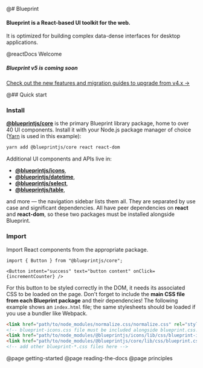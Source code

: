 @# Blueprint

#### Blueprint is a React-based UI toolkit for the web.

It is optimized for building complex data-dense interfaces for desktop applications.

@reactDocs Welcome

<div class="@ns-callout @ns-intent-primary @ns-icon-star">
<h5 class="@ns-heading">Blueprint v5 is coming soon</h5>

[Check out the new features and migration guides to upgrade from v4.x &rarr;](https://github.com/palantir/blueprint/wiki/Blueprint-5.0)

</div>

@## Quick start

### Install

[**@blueprintjs/core**](https://www.npmjs.com/package/@blueprintjs/core) is the primary Blueprint library package,
home to over 40 UI components.
Install it with your Node.js package manager of choice ([Yarn](https://yarnpkg.com/) is used in this example):

```sh
yarn add @blueprintjs/core react react-dom
```

Additional UI components and APIs live in:
- [**@blueprintjs/icons**](https://www.npmjs.com/package/@blueprintjs/icons),
- [**@blueprintjs/datetime**](https://www.npmjs.com/package/@blueprintjs/datetime),
- [**@blueprintjs/select**](https://www.npmjs.com/package/@blueprintjs/select),
- [**@blueprintjs/table**](https://www.npmjs.com/package/@blueprintjs/table),

and more &mdash; the navigation sidebar lists them all. They are separated by use case and significant dependencies.
All have peer dependencies on **react** and **react-dom**, so these two packages must be installed alongside Blueprint.

### Import

Import React components from the appropriate package.

```tsx
import { Button } from "@blueprintjs/core";

<Button intent="success" text="button content" onClick={incrementCounter} />
```

For this button to be styled correctly in the DOM, it needs its associated CSS to be loaded on the page.
Don't forget to include the **main CSS file from each Blueprint package** and their dependencies!
The following example shows an `index.html` file; the same stylesheets should be loaded if you use a bundler like Webpack.

```html
<link href="path/to/node_modules/normalize.css/normalize.css" rel="stylesheet" />
<!-- blueprint-icons.css file must be included alongside blueprint.css! -->
<link href="path/to/node_modules/@blueprintjs/icons/lib/css/blueprint-icons.css" rel="stylesheet" />
<link href="path/to/node_modules/@blueprintjs/core/lib/css/blueprint.css" rel="stylesheet" />
<!-- add other blueprint-*.css files here -->
```

@page getting-started
@page reading-the-docs
@page principles
